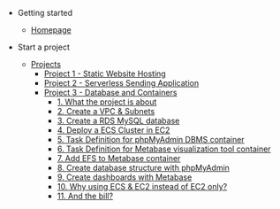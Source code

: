 - Getting started

    - [Homepage](/#homepage)

- Start a project

    - [Projects](projects/README.md)
        - [Project 1 - Static Website Hosting](/projects/project-1/README)
        - [Project 2 - Serverless Sending Application](/projects/project-2/README)
        - [Project 3 - Database and Containers](/projects/project-3/README)
            - [1. What the project is about](/projects/project-3/part-1/README)
            - [2. Create a VPC & Subnets](/projects/project-3/part-2/README)
            - [3. Create a RDS MySQL database](/projects/project-3/part-3/README)
            - [4. Deploy a ECS Cluster in EC2](/projects/project-3/part-4/README)
            - [5. Task Definition for phpMyAdmin DBMS container](/projects/project-3/part-5/README)
            - [6. Task Definition for Metabase visualization tool container](/projects/project-3/part-6/README)
            - [7. Add EFS to Metabase container](/projects/project-3/part-7/README)
            - [8. Create database structure with phpMyAdmin](/projects/project-3/part-8/README)
            - [9. Create dashboards with Metabase](/projects/project-3/part-9/README)
            - [10. Why using ECS & EC2 instead of EC2 only?](/projects/project-3/part-10/README)
            - [11. And the bill?](/projects/project-3/part-11/README)